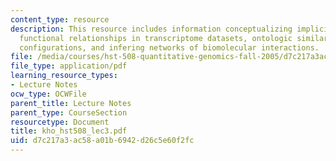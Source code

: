 ```yaml
---
content_type: resource
description: This resource includes information conceptualizing implicit regularities,
  functional relationships in transcriptome datasets, ontologic similarities and clustering
  configurations, and infering networks of biomolecular interactions.
file: /media/courses/hst-508-quantitative-genomics-fall-2005/d7c217a3ac58a01b6942d26c5e60f2fc_kho_hst508_lec3.pdf
file_type: application/pdf
learning_resource_types:
- Lecture Notes
ocw_type: OCWFile
parent_title: Lecture Notes
parent_type: CourseSection
resourcetype: Document
title: kho_hst508_lec3.pdf
uid: d7c217a3-ac58-a01b-6942-d26c5e60f2fc
---
```

